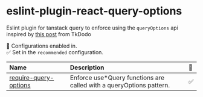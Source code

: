 # eslint-plugin-react-query-options

Eslint plugin for tanstack query to enforce using the `queryOptions` api inspired by [this post](https://tkdodo.eu/blog/the-query-options-api) from TkDodo

<!-- prettier-ignore-start -->
<!-- begin auto-generated rules list -->

💼 Configurations enabled in.\
✅ Set in the `recommended` configuration.

| Name                                                         | Description                                                         | 💼 |
| :----------------------------------------------------------- | :------------------------------------------------------------------ | :- |
| [require-query-options](docs/rules/require-query-options.md) | Enforce use*Query functions are called with a queryOptions pattern. | ✅  |

<!-- end auto-generated rules list -->
<!-- prettier-ignore-end -->

